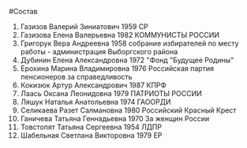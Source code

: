 #Состав
1. Газизов Валерий Зиниатович 1959 СР
2. Газизова Елена Валерьевна 1982 КОММУНИСТЫ РОССИИ
3. Григорук Вера Андреевна 1958 собрание избирателей по месту работы - администрация Выборгского района
4. Дубинин Елена Александровна 1972 \"Фонд \"Будущее Родины\"
5. Ерохина Марина Владимировна 1976 Российская партия пенсионеров за справедливость
6. Кокизюк Артур Александрович 1987 КПРФ
7. Лаась Оксана Леонидовна 1979 ПАТРИОТЫ РОССИИ
8. Ляшук Наталья Анатольевна 1974 ГАООРДИ
9. Селикаева Разет Салмановна 1980 Российский Красный Крест
10. Ганичева Татьяна Геннадьевна 1970 За женщин России
11. Товстопят Татьяна Сергеевна 1954 ЛДПР
12. Шабельная Светлана Викторовна 1979 ЕР
